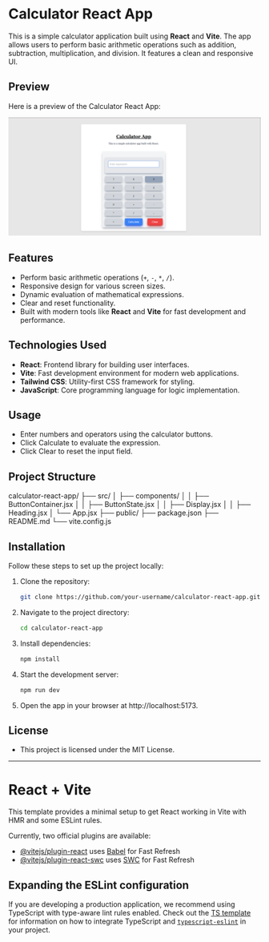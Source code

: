 # Calculator React App

This is a simple calculator application built using **React** and **Vite**. The app allows users to perform basic arithmetic operations such as addition, subtraction, multiplication, and division. It features a clean and responsive UI.

## Preview

Here is a preview of the Calculator React App:

![Calculator Preview](public/calculator-preview.png)


## Features

- Perform basic arithmetic operations (`+`, `-`, `*`, `/`).
- Responsive design for various screen sizes.
- Dynamic evaluation of mathematical expressions.
- Clear and reset functionality.
- Built with modern tools like **React** and **Vite** for fast development and performance.

## Technologies Used

- **React**: Frontend library for building user interfaces.
- **Vite**: Fast development environment for modern web applications.
- **Tailwind CSS**: Utility-first CSS framework for styling.
- **JavaScript**: Core programming language for logic implementation.

## Usage

 - Enter numbers and operators using the calculator buttons.
 - Click Calculate to evaluate the expression.
 - Click Clear to reset the input field.

## Project Structure
   calculator-react-app/
   ├── src/
   │   ├── components/
   │   │   ├── ButtonContainer.jsx
   │   │   ├── ButtonState.jsx
   │   │   ├── Display.jsx
   │   │   ├── Heading.jsx
   │   └── App.jsx
   ├── public/
   ├── package.json
   ├── README.md
   └── vite.config.js

## Installation

Follow these steps to set up the project locally:

1. Clone the repository:

   ```bash
   git clone https://github.com/your-username/calculator-react-app.git

   ```

2. Navigate to the project directory:

   ```bash
   cd calculator-react-app

   ```

3. Install dependencies:

   ```bash
   npm install

   ```

4. Start the development server:

   ```bash
   npm run dev

   ```

5. Open the app in your browser at http://localhost:5173.

## License
 - This project is licensed under the MIT License.

---

# React + Vite

This template provides a minimal setup to get React working in Vite with HMR and some ESLint rules.

Currently, two official plugins are available:

- [@vitejs/plugin-react](https://github.com/vitejs/vite-plugin-react/blob/main/packages/plugin-react) uses [Babel](https://babeljs.io/) for Fast Refresh
- [@vitejs/plugin-react-swc](https://github.com/vitejs/vite-plugin-react/blob/main/packages/plugin-react-swc) uses [SWC](https://swc.rs/) for Fast Refresh

## Expanding the ESLint configuration

If you are developing a production application, we recommend using TypeScript with type-aware lint rules enabled. Check out the [TS template](https://github.com/vitejs/vite/tree/main/packages/create-vite/template-react-ts) for information on how to integrate TypeScript and [`typescript-eslint`](https://typescript-eslint.io) in your project.
